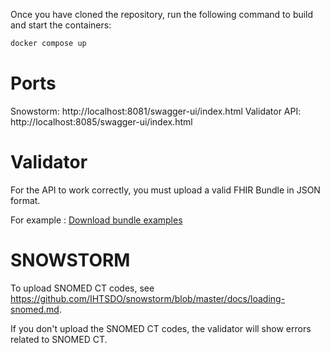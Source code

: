 Once you have cloned the repository, run the following command to build and start the containers:

```bash 
docker compose up
```

# Ports

Snowstorm: http://localhost:8081/swagger-ui/index.html
Validator API: http://localhost:8085/swagger-ui/index.html


# Validator

For the API to work correctly, you must upload a valid FHIR Bundle in JSON format.

For example : 
[Download bundle examples](./bundles_examples.zip)

# SNOWSTORM
To upload SNOMED CT codes, see https://github.com/IHTSDO/snowstorm/blob/master/docs/loading-snomed.md.

If you don't upload the SNOMED CT codes, the validator will show errors related to SNOMED CT.

